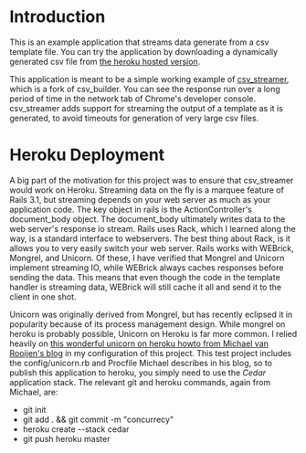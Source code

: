 # Introduction
This is an example application that streams data generate from a csv template file. You can try the application by downloading a dynamically generated csv file from [the heroku hosted version](http://testcsvstreamer.herokuapp.com/tests/massive/example.csv). 

This application is meant to be a simple working example of [csv_streamer](http://www.github/fawce/csv_builder), which is a fork of csv_builder. You can see the response run over a long period of time in the network tab of Chrome's developer console. csv_streamer adds support for streaming the output of a template as it is generated, to avoid timeouts for generation of very large csv files.


# Heroku Deployment
A big part of the motivation for this project was to ensure that csv_streamer would work on Heroku. Streaming data on the fly is a marquee feature of Rails 3.1, but streaming depends on your web server as much as your application code. The key object in rails is the ActionController's document_body object. The document_body ultimately writes data to the web server's response io stream. Rails uses Rack, which I learned along the way, is a standard interface to webservers. The best thing about Rack, is it allows you to very easily switch your web server. Rails works with WEBrick, Mongrel, and Unicorn. Of these, I have verified that Mongrel and Unicorn implement streaming IO, while WEBrick always caches responses before sending the data. This means that even though the code in the template handler is streaming data, WEBrick will still cache it all and send it to the client in one shot.

Unicorn was originally derived from Mongrel, but has recently eclipsed it in popularity because of its process management design. While mongrel on heroku is probably possible, Unicorn on Heroku is far more common. I relied heavily on [this wonderful unicorn on heroku howto from Michael van Rooijen's blog](http://michaelvanrooijen.com/articles/2011/06/01-more-concurrency-on-a-single-heroku-dyno-with-the-new-celadon-cedar-stack/) in my configuration of this project. This test project includes the config/unicorn.rb and Procfile Michael describes in his blog, so to publish this application to heroku, you simply need to use the _Cedar_ application stack. The relevant git and heroku commands, again from Michael, are:
- git init
- git add . && git commit -m "concurrecy"
- heroku create --stack cedar
- git push heroku master

